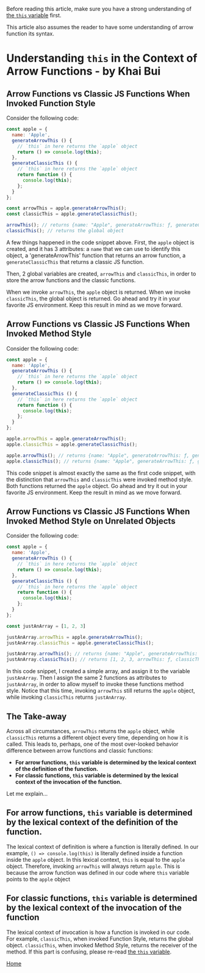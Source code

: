 Before reading this article, make sure you have a strong understanding of [the `this` variable][js-this] first.

This article also assumes the reader to have some understanding of arrow function its syntax.

[js-this]: this.md

# Understanding `this` in the Context of Arrow Functions - by Khai Bui

## Arrow Functions vs Classic JS Functions When Invoked Function Style

Consider the following code:

```javascript
const apple = {
  name: 'Apple',
  generateArrowThis () {
    // `this` in here returns the `apple` object
    return () => console.log(this);
  },
  generateClassicThis () {
    // `this` in here returns the `apple` object
    return function () {
      console.log(this);
    };
  }
};

const arrowThis = apple.generateArrowThis();
const classicThis = apple.generateClassicThis();

arrowThis(); // returns {name: "Apple", generateArrowThis: ƒ, generateClassicThis: ƒ}
classicThis(); // returns the global object
```

A few things happened in the code snippet above. First, the `apple` object is created, and it has 3 attributes: a `name` that we can use to identify this object, a 'generateArrowThis' function that returns an arrow function, a `generateClassicThis` that returns a classic JS function.

Then, 2 global variables are created, `arrowThis` and `classicThis`, in order to store the arrow functions and the classic functions.

When we invoke `arrowThis`, the `apple` object is returned. When we invoke `classicThis`, the global object is returned. Go ahead and try it in your favorite JS environment. Keep this result in mind as we move forward.

## Arrow Functions vs Classic JS Functions When Invoked Method Style

Consider the following code:

```javascript
const apple = {
  name: 'Apple',
  generateArrowThis () {
    // `this` in here returns the `apple` object
    return () => console.log(this);
  },
  generateClassicThis () {
    // `this` in here returns the `apple` object
    return function () {
      console.log(this);
    };
  }
};

apple.arrowThis = apple.generateArrowThis();
apple.classicThis = apple.generateClassicThis();

apple.arrowThis(); // returns {name: "Apple", generateArrowThis: ƒ, generateClassicThis: ƒ}
apple.classicThis(); // returns {name: "Apple", generateArrowThis: ƒ, generateClassicThis: ƒ}
```

This code snippet is almost exactly the same as the first code snippet, with the distinction that `arrowThis` and `classicThis` were invoked method style. Both functions returned the `apple` object. Go ahead and try it out in your favorite JS environment. Keep the result in mind as we move forward.

## Arrow Functions vs Classic JS Functions When Invoked Method Style on Unrelated Objects

Consider the following code:

```javascript
const apple = {
  name: 'Apple',
  generateArrowThis () {
    // `this` in here returns the `apple` object
    return () => console.log(this);
  },
  generateClassicThis () {
    // `this` in here returns the `apple` object
    return function () {
      console.log(this);
    };
  }
};

const justAnArray = [1, 2, 3]

justAnArray.arrowThis = apple.generateArrowThis();
justAnArray.classicThis = apple.generateClassicThis();

justAnArray.arrowThis(); // returns {name: "Apple", generateArrowThis: ƒ, generateClassicThis: ƒ}
justAnArray.classicThis(); // returns [1, 2, 3, arrowThis: ƒ, classicThis: ƒ]
```

In this code snippet, I created a simple array, and assign it to the variable `justAnArray`. Then I assign the same 2 functions as attributes to `justAnArray`, in order to allow myself to invoke these functions method style. Notice that this time, invoking `arrowThis` still returns the `apple` object, while invoking `classicThis` returns `justAnArray`.

## The Take-away

Across all circumstances, `arrowThis` returns the `apple` object, while `classicThis` returns a different object every time, depending on how it is called. This leads to, perhaps, one of the most over-looked behavior difference between arrow functions and classic functions:
* __For arrow functions, `this` variable is determined by the lexical context of the definition of the function.__
* __For classic functions, `this` variable is determined by the lexical context of the invocation of the function.__

Let me explain...

## For arrow functions, `this` variable is determined by the lexical context of the definition of the function.

The lexical context of definition is where a function is literally defined. In our example, `() => console.log(this)` is literally defined inside a function inside the `apple` object. In this lexical context, `this` is equal to the `apple` object. Therefore, invoking `arrowThis` will always return `apple`. This is because the arrow function was defined in our code where `this` variable points to the `apple` object

## For classic functions, `this` variable is determined by the lexical context of the invocation of the function

The lexical context of invocation is how a function is invoked in our code. For example, `classicThis`, when invoked Function Style, returns the global object. `classicThis`, when invoked Method Style, returns the receiver of the method. If this part is confusing, please re-read [the `this` variable][js-this].

[Home][home]

[home]: ../README.md

